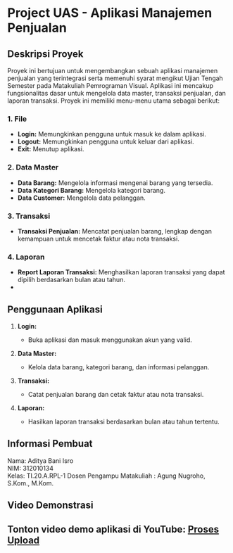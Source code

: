 # Project UAS - Aplikasi Manajemen Penjualan

## Deskripsi Proyek

Proyek ini bertujuan untuk mengembangkan sebuah aplikasi manajemen penjualan yang terintegrasi serta memenuhi syarat mengikut Ujian Tengah Semester pada Matakuliah Pemrograman Visual. Aplikasi ini mencakup fungsionalitas dasar untuk mengelola data master, transaksi penjualan, dan laporan transaksi. Proyek ini memiliki menu-menu utama sebagai berikut:

### 1. File
   - **Login:** Memungkinkan pengguna untuk masuk ke dalam aplikasi.
   - **Logout:** Memungkinkan pengguna untuk keluar dari aplikasi.
   - **Exit:** Menutup aplikasi.

### 2. Data Master
   - **Data Barang:** Mengelola informasi mengenai barang yang tersedia.
   - **Data Kategori Barang:** Mengelola kategori barang.
   - **Data Customer:** Mengelola data pelanggan.

### 3. Transaksi
   - **Transaksi Penjualan:** Mencatat penjualan barang, lengkap dengan kemampuan untuk mencetak faktur atau nota transaksi.

### 4. Laporan
   - **Report Laporan Transaksi:** Menghasilkan laporan transaksi yang dapat dipilih berdasarkan bulan atau tahun.
   - 
## Penggunaan Aplikasi

1. **Login:**
   - Buka aplikasi dan masuk menggunakan akun yang valid.

2. **Data Master:**
   - Kelola data barang, kategori barang, dan informasi pelanggan.

3. **Transaksi:**
   - Catat penjualan barang dan cetak faktur atau nota transaksi.

4. **Laporan:**
   - Hasilkan laporan transaksi berdasarkan bulan atau tahun tertentu.
## Informasi Pembuat
Nama: Aditya Bani Isro  
NIM: 312010134  
Kelas: TI.20.A.RPL-1
Dosen Pengampu Matakuliah : Agung Nugroho, S.Kom., M.Kom.

## Video Demonstrasi
Tonton video demo aplikasi di YouTube: [Proses Upload](https://www.youtube.com/watch?v=yourvideoid)
---
